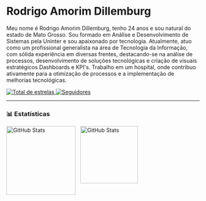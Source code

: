 #  Rodrigo Amorim Dillemburg

Meu nome é Rodrigo Amorim Dillemburg, tenho 24 anos e sou natural do estado de Mato Grosso. Sou formado em Análise e Desenvolvimento de Sistemas pela Uninter e sou apaixonado por tecnologia. Atualmente, atuo como um profissional generalista na área de Tecnologia da Informação, com sólida experiência em diversas frentes, destacando-se na análise de processos, desenvolvimento de soluções tecnológicas e criação de visuais estratégicos Dashboards e KPI's. Trabalho em um hospital, onde contribuo ativamente para a otimização de processos e a implementação de melhorias tecnológicas.

<p align="left">
   
<a href="https://github.com/Radillen?tab=repositories&sort=stargazers">
        <img 
            alt="Total de estrelas" 
            title="Total de estrelas GitHub" 
            src="https://custom-icon-badges.demolab.com/github/stars/Radillen?color=55960c&style=for-the-badge&labelColor=488207&logo=star&label=estrelas"
        />
    </a>
    <a href="https://github.com/Larissakich?tab=followers">
        <img 
            alt="Seguidores" 
            title="Me siga no GitHub" 
            src="https://custom-icon-badges.demolab.com/github/followers/Radillen?color=236ad3&labelColor=1155ba&style=for-the-badge&logo=github&label=Seguidores&logoColor=white"
        />
    </a>
</p>

---


### 📊 Estatísticas

<p>
  <img 
    align="left" 
    alt="GitHub Stats" 
    height="180" 
    style="padding-right: 10px;" 
    src="https://github-readme-stats.vercel.app/api?username=Radillen&show_icons=true&theme=tokyonight&include_all_commits=true&locale=pt-br" 
  />


<img 
      align="left" 
      alt="GitHub Stats" 
      height="150" 
      src="https://github-readme-stats.vercel.app/api/top-langs/?username=Radillen&theme=tokyonight&layout=compact&custom_title=Tecnologias&langs_count=9" 
  />

</p>
